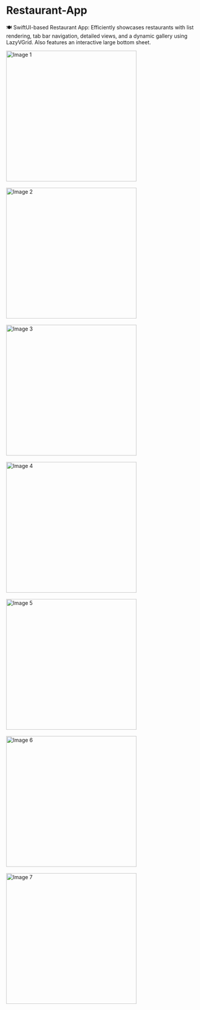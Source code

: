 # Restaurant-App
🍽 SwiftUI-based Restaurant App: Efficiently showcases restaurants with list rendering, tab bar navigation, detailed views, and a dynamic gallery using LazyVGrid. Also features an interactive large bottom sheet.

<img src="screenshots/1.png" alt="Image 1" width="350"/>
<br /><br />

<img src="screenshots/2.png" alt="Image 2" width="350"/>
<br /><br />

<img src="screenshots/3.png" alt="Image 3" width="350"/>
<br /><br />

<img src="screenshots/4.png" alt="Image 4" width="350"/>
<br /><br />

<img src="screenshots/5.png" alt="Image 5" width="350"/>
<br /><br />

<img src="screenshots/6.png" alt="Image 6" width="350"/>
<br /><br />

<img src="screenshots/7.png" alt="Image 7" width="350"/>